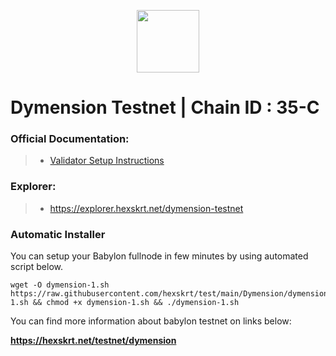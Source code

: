 <p align="center">
  <img height="100" height="auto" src="https://github.com/hexskrt/explorer/blob/7d35cffe8566d44a61bac5f541cc4b94940b5ae0/public/logos/dymension.png">
</p>

# Dymension Testnet | Chain ID : 35-C

### Official Documentation:
>- [Validator Setup Instructions](https://docs.dymension.xyz/validate/dymension-hub/build-dymd)

### Explorer:
>-  https://explorer.hexskrt.net/dymension-testnet

### Automatic Installer
You can setup your Babylon fullnode in few minutes by using automated script below.
```
wget -O dymension-1.sh https://raw.githubusercontent.com/hexskrt/test/main/Dymension/dymension-1.sh && chmod +x dymension-1.sh && ./dymension-1.sh
```

You can find more information about babylon testnet on links below:

**https://hexskrt.net/testnet/dymension**